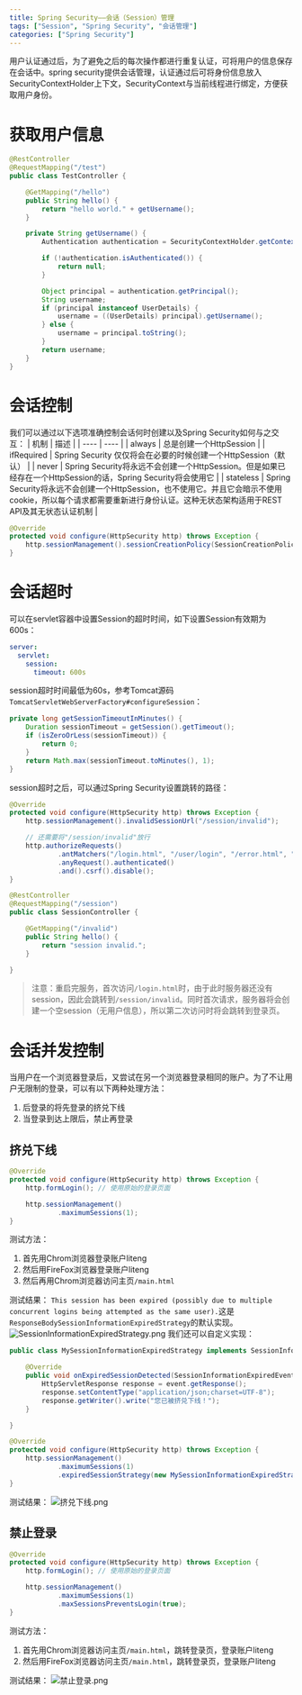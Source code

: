 ```yaml
---
title: Spring Security——会话（Session）管理
tags: ["Session", "Spring Security", "会话管理"]
categories: ["Spring Security"]
---
```


用户认证通过后，为了避免之后的每次操作都进行重复认证，可将用户的信息保存在会话中。spring security提供会话管理，认证通过后可将身份信息放入SecurityContextHolder上下文，SecurityContext与当前线程进行绑定，方便获取用户身份。

# 获取用户信息
```java
@RestController
@RequestMapping("/test")
public class TestController {

    @GetMapping("/hello")
    public String hello() {
        return "hello world." + getUsername();
    }

    private String getUsername() {
        Authentication authentication = SecurityContextHolder.getContext().getAuthentication();

        if (!authentication.isAuthenticated()) {
            return null;
        }

        Object principal = authentication.getPrincipal();
        String username;
        if (principal instanceof UserDetails) {
            username = ((UserDetails) principal).getUsername();
        } else {
            username = principal.toString();
        }
        return username;
    }
}
```
<!-- more -->
# 会话控制
我们可以通过以下选项准确控制会话何时创建以及Spring Security如何与之交互：
| 机制 | 描述 |
| ---- | ---- |
| always | 总是创建一个HttpSession |
| ifRequired | Spring Security 仅仅将会在必要的时候创建一个HttpSession（默认） |
| never | Spring Security将永远不会创建一个HttpSession。但是如果已经存在一个HttpSession的话，Spring Security将会使用它 |
| stateless | Spring Security将永远不会创建一个HttpSession，也不使用它。并且它会暗示不使用cookie，所以每个请求都需要重新进行身份认证。这种无状态架构适用于REST API及其无状态认证机制 |
```java
@Override
protected void configure(HttpSecurity http) throws Exception {
    http.sessionManagement().sessionCreationPolicy(SessionCreationPolicy.IF_REQUIRED);
}
```
# 会话超时
可以在servlet容器中设置Session的超时时间，如下设置Session有效期为600s：
```yml
server:
  servlet:
    session:
      timeout: 600s
```
session超时时间最低为60s，参考Tomcat源码`TomcatServletWebServerFactory#configureSession`：
```java
private long getSessionTimeoutInMinutes() {
    Duration sessionTimeout = getSession().getTimeout();
    if (isZeroOrLess(sessionTimeout)) {
        return 0;
    }
    return Math.max(sessionTimeout.toMinutes(), 1);
}
```
session超时之后，可以通过Spring Security设置跳转的路径：
```java
@Override
protected void configure(HttpSecurity http) throws Exception {
    http.sessionManagement().invalidSessionUrl("/session/invalid");

    // 还需要将"/session/invalid"放行
    http.authorizeRequests()
            .antMatchers("/login.html", "/user/login", "/error.html", "/login/toError", "/session/invalid").permitAll()
            .anyRequest().authenticated()
            .and().csrf().disable();
}
```
```java
@RestController
@RequestMapping("/session")
public class SessionController {

    @GetMapping("/invalid")
    public String hello() {
        return "session invalid.";
    }

}
```
> 注意：重启完服务，首次访问`/login.html`时，由于此时服务器还没有session，因此会跳转到`/session/invalid`。同时首次请求，服务器将会创建一个空session（无用户信息），所以第二次访问时将会跳转到登录页。
# 会话并发控制
当用户在一个浏览器登录后，又尝试在另一个浏览器登录相同的账户。为了不让用户无限制的登录，可以有以下两种处理方法：
1. 后登录的将先登录的挤兑下线
2. 当登录到达上限后，禁止再登录

## 挤兑下线
```java
@Override
protected void configure(HttpSecurity http) throws Exception {
    http.formLogin(); // 使用原始的登录页面

    http.sessionManagement()
            .maximumSessions(1);
}
```
测试方法：

1. 首先用Chrom浏览器登录账户liteng
2. 然后用FireFox浏览器登录账户liteng
3. 然后再用Chrom浏览器访问主页`/main.html`

测试结果：
`This session has been expired (possibly due to multiple concurrent logins being attempted as the same user).`这是`ResponseBodySessionInformationExpiredStrategy`的默认实现。
![SessionInformationExpiredStrategy.png](SessionInformationExpiredStrategy.png)
我们还可以自定义实现：
```java
public class MySessionInformationExpiredStrategy implements SessionInformationExpiredStrategy {

    @Override
    public void onExpiredSessionDetected(SessionInformationExpiredEvent event) throws IOException, ServletException {
        HttpServletResponse response = event.getResponse();
        response.setContentType("application/json;charset=UTF-8");
        response.getWriter().write("您已被挤兑下线！");
    }

}
```
```java
@Override
protected void configure(HttpSecurity http) throws Exception {
    http.sessionManagement()
            .maximumSessions(1)
            .expiredSessionStrategy(new MySessionInformationExpiredStrategy());
}
```
测试结果：
![挤兑下线.png](挤兑下线.png)
## 禁止登录
```java
@Override
protected void configure(HttpSecurity http) throws Exception {
    http.formLogin(); // 使用原始的登录页面

    http.sessionManagement()
            .maximumSessions(1)
            .maxSessionsPreventsLogin(true);
}
```
测试方法：

1. 首先用Chrom浏览器访问主页`/main.html`，跳转登录页，登录账户liteng
2. 然后用FireFox浏览器访问主页`/main.html`，跳转登录页，登录账户liteng

测试结果：
![禁止登录.png](禁止登录.png)
